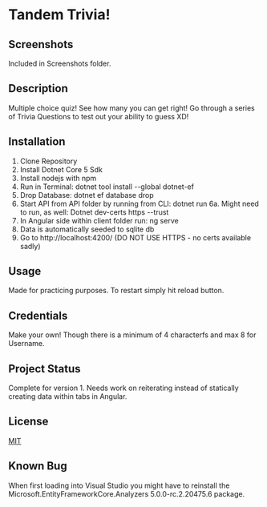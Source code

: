 # Tandem Trivia!
## Screenshots
 Included in Screenshots folder.

## Description
 Multiple choice quiz! See how many you can get right! Go through a series of Trivia Questions to test out your ability to guess XD!

## Installation
 1. Clone Repository
 2. Install Dotnet Core 5 Sdk
 3. Install nodejs with npm
 4. Run in Terminal: dotnet tool install --global dotnet-ef
 5. Drop Database: dotnet ef database drop
 6. Start API from API folder by running from CLI: dotnet run
 6a. Might need to run, as well: Dotnet dev-certs https --trust
 7. In Angular side within client folder run: ng serve
 8. Data is automatically seeded to sqlite db
 9. Go to http://localhost:4200/ (DO NOT USE HTTPS - no certs available sadly)

## Usage
 Made for practicing purposes. To restart simply hit reload button.

## Credentials
 Make your own! Though there is a minimum of 4 characterfs and max 8 for Username.
 
## Project Status
 Complete for version 1. Needs work on reiterating instead of statically creating data within tabs in Angular.

## License
 [MIT](https://choosealicense.com/licenses/mit/)
 
## Known Bug
 When first loading into Visual Studio you might have to reinstall the Microsoft.EntityFrameworkCore.Analyzers 5.0.0-rc.2.20475.6 package.
